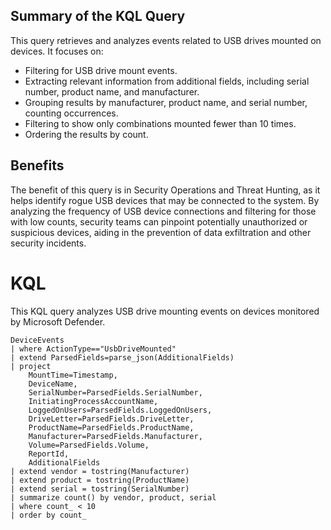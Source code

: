 ## Summary of the KQL Query

This query retrieves and analyzes events related to USB drives mounted on devices. It focuses on:

- Filtering for USB drive mount events.
- Extracting relevant information from additional fields, including serial number, product name, and manufacturer.
- Grouping results by manufacturer, product name, and serial number, counting occurrences.
- Filtering to show only combinations mounted fewer than 10 times.
- Ordering the results by count.


## Benefits

The benefit of this query is in Security Operations and Threat Hunting, as it helps identify rogue USB devices that may be connected to the system. By analyzing the frequency of USB device connections and filtering for those with low counts, security teams can pinpoint potentially unauthorized or suspicious devices, aiding in the prevention of data exfiltration and other security incidents.

# KQL

This KQL query analyzes USB drive mounting events on devices monitored by Microsoft Defender.

```kql
DeviceEvents
| where ActionType=="UsbDriveMounted"
| extend ParsedFields=parse_json(AdditionalFields)
| project
    MountTime=Timestamp, 
    DeviceName,
    SerialNumber=ParsedFields.SerialNumber, 
    InitiatingProcessAccountName, 
    LoggedOnUsers=ParsedFields.LoggedOnUsers,
    DriveLetter=ParsedFields.DriveLetter, 
    ProductName=ParsedFields.ProductName, 
    Manufacturer=ParsedFields.Manufacturer,
    Volume=ParsedFields.Volume, 
    ReportId,
    AdditionalFields
| extend vendor = tostring(Manufacturer)
| extend product = tostring(ProductName) 
| extend serial = tostring(SerialNumber)
| summarize count() by vendor, product, serial
| where count_ < 10 
| order by count_

